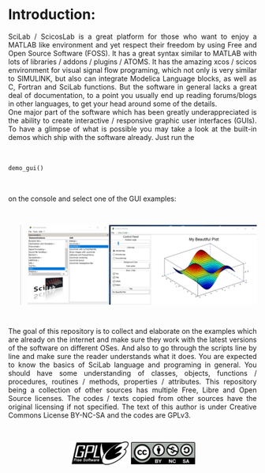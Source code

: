 # Introduction:

<div style="text-align: justify">SciLab / ScicosLab is a great platform for those who want to enjoy a MATLAB like environment and yet respect their freedom by using Free and Open Source Software (FOSS). It has a great syntax similar to MATLAB with lots of libraries / addons / plugins / ATOMS. It has the amazing xcos / scicos environment for visual signal flow programing, which not only is very similar to SIMULINK, but also can integrate Modelica Language blocks, as well as C, Fortran and SciLab functions. But the software in general lacks a great deal of documentation, to a point you usually end up reading forums/blogs in other languages, to get your head around some of the details.</div>

<div style="text-align: justify">One major part of the software which has been greatly underappreciated is the ability to create interactive / responsive graphic user interfaces (GUIs). To have a glimpse of what is possible you may take a look at the built-in demos which ship with the software already. Just run the</div>

&nbsp;

```scilab
demo_gui()
```

&nbsp;

<div style="text-align: justify">on the console and select one of the GUI examples:</div>

&nbsp;

> <center><img src="pics\pic001_demo.gif" alt="final" align="middle" width="800" style="width:800px;"/></center>

&nbsp;

<div style="text-align: justify">The goal of this repository is to collect and elaborate on the examples which are already on the internet and make sure they work with the latest versions of the software on different OSes. And also to go through the scripts line by line and make sure the reader understands what it does. You are expected to know the basics of SciLab language and programing in general. You should have some understanding of classes, objects, functions / procedures, routines / methods, properties / attributes. This repository being a collection of other sources has multiple Free, Libre and Open Source licenses. The codes / texts copied from other sources have the original licensing if not specified. The text of this author is under Creative Commons License BY-NC-SA and the codes are GPLv3.</div>

&nbsp;

<center>
<img src="pics\GPLv3_Logo.png" alt="GPLv3" width="120" align="middle" style="width:120px;"/>
<img src="pics\Cc-by-nc-sa_icon.png" alt="GPLv3" width="130" align="middle" style="width:130px;"/>
</center>
